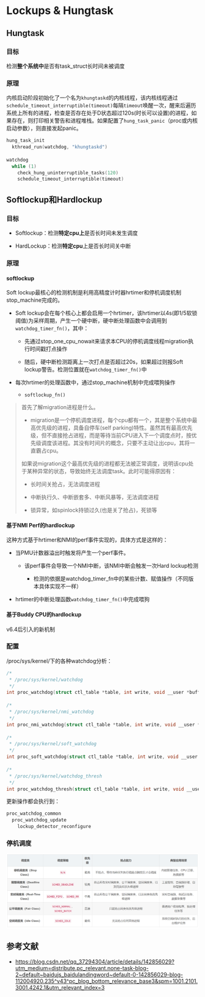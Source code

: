 # Lockups & Hungtask

## Hungtask

### 目标

检测**整个系统中**是否有task_struct长时间未被调度

### 原理

内核启动阶段初始化了一个名为`khungtaskd`的内核线程，该内核线程通过`schedule_timeout_interruptible(timeout)`每隔`timeout`唤醒一次，醒来后遍历系统上所有的进程，检查是否存在处于D状态超过120s(时长可以设置)的进程，如果存在，则打印相关警告和进程堆栈。如果配置了`hung_task_panic`（proc或内核启动参数），则直接发起panic。

```c
hung_task_init
  kthread_run(watchdog, "khungtaskd")

watchdog
  while (1)
    check_hung_uninterruptible_tasks(120)
    schedule_timeout_interruptible(timeout)
```

## Softlockup和Hardlockup

### 目标

- Softlockup：检测**特定cpu上**是否长时间未发生调度

- HardLockup：检测**特定cpu**上是否长时间关中断

### 原理

#### softlockup

Soft lockup最核心的检测机制是利用高精度计时器hrtimer和停机调度机制stop_machine完成的。

- Soft lockup会在每个核心上都会启用一个hrtimer，该hrtimer以4s(即1/5软锁阈值)为采样周期，产生一个硬中断，硬中断处理函数中会调用到`watchdog_timer_fn()`，其中：
  
  - 先通过stop_one_cpu_nowait来请求本CPU的停机调度线程migration执行时间戳打点操作
  
  - 随后，硬中断检测距离上一次打点是否超过20s，如果超过则报Soft lockup警告。检测位置就在`watchdog_timer_fn()`中

- 每次hrtimer的处理函数中，通过stop_machine机制中完成喂狗操作
  
  - `softlockup_fn()`

> 首先了解migration进程是什么。
> 
> - migration是一个停机调度进程，每个cpu都有一个，其是整个系统中最高优先级的进程，具备自停车(self parking)特性。虽然其有最高优先级，但不直接抢占进程，而是等待当前CPU进入下一个调度点时，按优先级调度该进程。其没有时间片的概念，只要不主动让出cpu，其将一直霸占cpu。
> 
> 如果说migration这个最高优先级的进程都无法被正常调度，说明该cpu处于某种异常的状态，导致始终无法调度task。此时可能得原因有：
> 
> - 长时间关抢占，无法调度进程
> 
> - 中断执行久、中断嵌套多、中断风暴等，无法调度进程
> 
> - 锁异常，如spinlock持锁过久(也是关了抢占)，死锁等

#### 基于NMI Perf的hardlockup

这种方式基于hrtimer和NMI的perf事件实现的，具体方式是这样的：

- 当PMU计数器溢出时触发将产生一个perf事件。
  
  - 该perf事件会导致一个NMI中断，该NMI中断会触发一次Hard lockup检测
    
    - 检测的依据是watchdog_timer_fn中的某些计数、赋值操作（不同版本具体实现不一样）

- hrtimer的中断处理函数`watchdog_timer_fn()`中完成喂狗

#### 基于Buddy CPU的hardlockup

v6.4后引入的新机制

### 配置

/proc/sys/kernel/下的各种watchdog分析：

```c
/*
 * /proc/sys/kernel/watchdog
 */
int proc_watchdog(struct ctl_table *table, int write, void __user *buffer, size_t *lenp, loff_t *ppos)

/*
 * /proc/sys/kernel/nmi_watchdog
 */
int proc_nmi_watchdog(struct ctl_table *table, int write, void __user *buffer, size_t *lenp, loff_t *ppos)

/*
 * /proc/sys/kernel/soft_watchdog
 */
int proc_soft_watchdog(struct ctl_table *table, int write, void __user *buffer, size_t *lenp, loff_t *ppos)

/*
 * /proc/sys/kernel/watchdog_thresh
 */
int proc_watchdog_thresh(struct ctl_table *table, int write, void __user *buffer, size_t *lenp, loff_t *ppos)

```

更新操作都会执行到：

```c
proc_watchdog_common
  proc_watchdog_update
    lockup_detector_reconfigure
```

### 停机调度

<img title="" src="hungs.assets/a4cae7aba579eb29ecea57da1becf521e1cd6464.png" alt="" width="1241">

## 参考文献

- https://blog.csdn.net/qq_37294304/article/details/142856029?utm_medium=distribute.pc_relevant.none-task-blog-2~default~baidujs_baidulandingword~default-0-142856029-blog-112004920.235^v43^pc_blog_bottom_relevance_base3&spm=1001.2101.3001.4242.1&utm_relevant_index=3